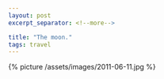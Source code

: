 ```yaml
---
layout: post
excerpt_separator: <!--more-->

title: "The moon."
tags: travel
---
```


{% picture /assets/images/2011-06-11.jpg %}
<!--more-->